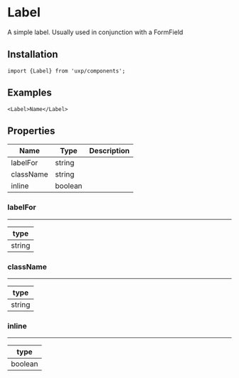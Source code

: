 # Label



A simple label. Usually used in conjunction with a FormField




## Installation



```tsx
import {Label} from 'uxp/components';
```

## Examples



```tsx
<Label>Name</Label>
```

## Properties

|Name|Type|Description|
|-|-|-|
|labelFor|string||
|className|string||
|inline|boolean||
### labelFor



---





|type|
|-|
|string|
### className



---





|type|
|-|
|string|
### inline



---





|type|
|-|
|boolean|
